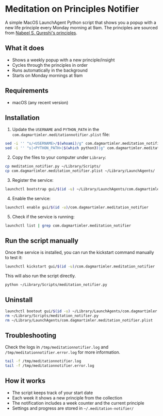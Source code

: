 # Meditation on Principles Notifier

A simple MacOS LaunchAgent Python script that shows you a popup with a new life principle every Monday morning at 9am. The principles are sourced from [Nabeel S. Qureshi's principles](https://nabeelqu.co/principles).

## What it does
- Shows a weekly popup with a new principle/insight
- Cycles through the principles in order
- Runs automatically in the background
- Starts on Monday mornings at 9am

## Requirements
- macOS (any recent version)

## Installation
1. Update the `USERNAME` and `PYTHON_PATH` in the `com.dagmartimler.meditationnotifier.plist` file:

```bash
sed -i '' "s/<USERNAME>/$(whoami)/g" com.dagmartimler.meditation_notifier.plist
sed -i '' "s|<PYTHON_PATH>|$(which python3)|g" com.dagmartimler.meditation_notifier.plist
```

2. Copy the files to your computer under `Library`:

```bash
cp meditation_notifier.py ~/Library/Scripts/
cp com.dagmartimler.meditation_notifier.plist ~/Library/LaunchAgents/
```

3. Register the service:

```bash
launchctl bootstrap gui/$(id -u) ~/Library/LaunchAgents/com.dagmartimler.meditation_notifier.plist
```

4. Enable the service:

```bash
launchctl enable gui/$(id -u)/com.dagmartimler.meditation_notifier
```

5. Check if the service is running:

```bash
launchctl list | grep com.dagmartimler.meditation_notifier
```

## Run the script manually

Once the service is installed, you can run the kickstart command manually to test it:

```bash
launchctl kickstart gui/$(id -u)/com.dagmartimler.meditation_notifier
```

This will also run the script directly.

```bash
python ~/Library/Scripts/meditation_notifier.py
```

## Uninstall

```bash
launchctl bootout gui/$(id -u) ~/Library/LaunchAgents/com.dagmartimler.meditation_notifier.plist
rm ~/Library/Scripts/meditation_notifier.py
rm ~/Library/LaunchAgents/com.dagmartimler.meditation_notifier.plist
```

## Troubleshooting

Check the logs in `/tmp/meditationnotifier.log` and `/tmp/meditationnotifier.error.log` for more information.

```bash
tail -f /tmp/meditationnotifier.log
tail -f /tmp/meditationnotifier.error.log
```

## How it works
- The script keeps track of your start date
- Each week it shows a new principle from the collection
- The notification includes a week counter and the current principle
- Settings and progress are stored in `~/.meditation-notifier/`